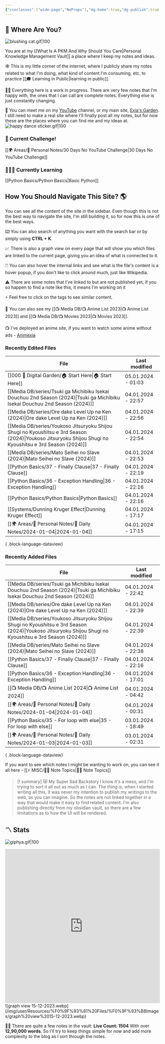 ```yaml
---
{"cssclasses":["wide-page","NoProps"],"dg-home":true,"dg-publish":true,"permalink":"/000-digital-garden/start-here/","tags":["gardenEntry"],"dgPassFrontmatter":true,"noteIcon":"3","created":"2023-12-10T08:50:33.353+05:30","updated":"2024-01-05T01:03:53.567+05:30"}
---
```


## 🫨 Where Are You?

![blushing cat.gif|100](/img/user/Resources/%F0%9F%93%81%20Files/%F0%9F%93%B8Images/blushing%20cat.gif)

You are at my [[What Is A PKM And Why Should You Care\|Personal Knowledge Management Vault]] a place where I keep my notes and ideas.

🕸️ This is my little corner of the internet, where I publicly share my notes related to what I'm doing, what kind of content I'm consuming, etc. to practice [[🎓 Learning in Public\|learning in public]].

👷🏻 Everything here is a work in progress. There are very few notes that I'm happy with, the ones that I can call are complete notes. Everything else is just constantly changing.

📄 You can meet me on my [YouTube](https://youtube.com/@naamnahihai) channel, or my main site, [Exia's Garden](https://exiasgarden.pages.dev). I still need to make a real site where I'll finally post all my notes, but for now these are the places where you can find me and my ideas at.
![happy dance sticker.gif|100](/img/user/Resources/%F0%9F%93%81%20Files/%F0%9F%93%B8Images/happy%20dance%20sticker.gif)

### 🚀 Current Challenge!
[[🌍 Areas/📧 Personal Notes/30 Days No YouTube Challenge\|30 Days No YouTube Challenge]]
### 🧑🏻‍💻 Currently Learning
[[Python Basics/Python Basics\|Basic Python]]
## How You Should Navigate This Site? 🌎
You can see all the content of the site in the sidebar. Even though this is not the best way to navigate the site, I'm still building it, so for now this is one of the best ways.

⌨️ You can also search of anything you want with the search bar or by simply using **CTRL + K**.

📈 There is also a graph view on every page that will show you which files are linked to the current page, giving you an idea of what is connected to it.

🖱️ You can also hover the internal links and see what is the file's content is a hover popup, if you don't like to click around much, just like Wikipedia.

⚠️ There are some notes that I've linked to but are not published yet, if you so happen to find a note like this, it means I'm working on it

⚡ Feel free to click on the tags to see similar content.

🎥 You can also see my [[📺 Media DB/📺 Anime List 2023\|📺 Anime List 2023]] and [[📺 Media DB/📺 Movies 2023\|📺 Movies 2023]].

📺 I've deployed an anime site, if you want to watch some anime without ads - [Animexia](https://animexia.pages.dev/)
### Recently Edited Files
| File                                                                                                                                                        | Last modified      |
| ----------------------------------------------------------------------------------------------------------------------------------------------------------- | ------------------ |
| [[000 🏡 Digital Garden/🏠 Start Here\|🏠 Start Here]]                                                                                                   | 05.01.2024 - 01:03 |
| [[Media DB/series/Tsuki ga Michibiku Isekai Douchuu 2nd Season (2024)\|Tsuki ga Michibiku Isekai Douchuu 2nd Season (2024)]]                             | 04.01.2024 - 22:57 |
| [[Media DB/series/Ore dake Level Up na Ken (2024)\|Ore dake Level Up na Ken (2024)]]                                                                     | 04.01.2024 - 22:56 |
| [[Media DB/series/Youkoso Jitsuryoku Shijou Shugi no Kyoushitsu e 3rd Season (2024)\|Youkoso Jitsuryoku Shijou Shugi no Kyoushitsu e 3rd Season (2024)]] | 04.01.2024 - 22:54 |
| [[Media DB/series/Mato Seihei no Slave (2024)\|Mato Seihei no Slave (2024)]]                                                                             | 04.01.2024 - 22:53 |
| [[Python Basics/37 - Finally Clause\|37 - Finally Clause]]                                                                                               | 04.01.2024 - 22:19 |
| [[Python Basics/36 - Exception Handling\|36 - Exception Handling]]                                                                                       | 04.01.2024 - 22:16 |
| [[Python Basics/Python Basics\|Python Basics]]                                                                                                           | 04.01.2024 - 22:16 |
| [[Systems/Dunning Kruger Effect\|Dunning Kruger Effect]]                                                                                                 | 04.01.2024 - 17:17 |
| [[🌍 Areas/📧 Personal Notes/📓 Daily Notes/2024-01-04\|2024-01-04]]                                                                                     | 04.01.2024 - 17:15 |

{ .block-language-dataview}

### Recently Added Files
| File                                                                                                                                                        | Last modified      |
| ----------------------------------------------------------------------------------------------------------------------------------------------------------- | ------------------ |
| [[Media DB/series/Tsuki ga Michibiku Isekai Douchuu 2nd Season (2024)\|Tsuki ga Michibiku Isekai Douchuu 2nd Season (2024)]]                             | 04.01.2024 - 22:42 |
| [[Media DB/series/Ore dake Level Up na Ken (2024)\|Ore dake Level Up na Ken (2024)]]                                                                     | 04.01.2024 - 22:39 |
| [[Media DB/series/Youkoso Jitsuryoku Shijou Shugi no Kyoushitsu e 3rd Season (2024)\|Youkoso Jitsuryoku Shijou Shugi no Kyoushitsu e 3rd Season (2024)]] | 04.01.2024 - 22:39 |
| [[Media DB/series/Mato Seihei no Slave (2024)\|Mato Seihei no Slave (2024)]]                                                                             | 04.01.2024 - 22:38 |
| [[Python Basics/37 - Finally Clause\|37 - Finally Clause]]                                                                                               | 04.01.2024 - 22:16 |
| [[Python Basics/36 - Exception Handling\|36 - Exception Handling]]                                                                                       | 04.01.2024 - 17:01 |
| [[📺 Media DB/📺 Anime List 2024\|📺 Anime List 2024]]                                                                                                   | 04.01.2024 - 04:42 |
| [[🌍 Areas/📧 Personal Notes/📓 Daily Notes/2024-01-04\|2024-01-04]]                                                                                     | 04.01.2024 - 00:31 |
| [[Python Basics/35 - For loop with else\|35 - For loop with else]]                                                                                       | 03.01.2024 - 18:49 |
| [[🌍 Areas/📧 Personal Notes/📓 Daily Notes/2024-01-03\|2024-01-03]]                                                                                     | 03.01.2024 - 02:31 |

{ .block-language-dataview}

If you want to see which notes I might be wanting to work on, you can see it all here - [[⚡ MISC/✍🏻 Note Topics\|✍🏻 Note Topics]]

>[! summary]  😿 My Super Sad Backstory
> I know it's a mess, and I'm trying to sort it all out as much as I can.
The thing is, when I started writing all this, it was never my intention to publish my writings to the web, as you can imagine.
So the notes are not linked together in a way that would make it easy to find related content.
I'm also publishing directly from my obsidian vault, so there are a few limitations as to how the UI will be rendered.

## 〽️ Stats
![giphya.gif|100](/img/user/Resources/%F0%9F%93%81%20Files/%F0%9F%93%B8Images/giphya.gif)

<iframe src="https://time-progress.pages.dev" width="100%" height="500px" frameborder="0"></iframe>
![graph view 15-12-2023.webp](/img/user/Resources/%F0%9F%93%81%20Files/%F0%9F%93%B8Images/graph%20view%2015-12-2023.webp)

😵‍💫 There are quite a few notes in the vault:
**Live Count: 1504** With over **12,90,000 words**.
So I'll try to keep things simple for now and add more complexity to the blog as I sort through the notes.